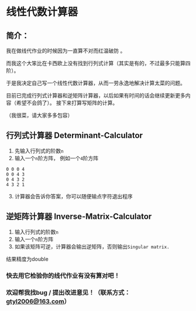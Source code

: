 # 线性代数计算器
## 简介：
我在做线代作业的时候因为一直算不对而红温破防 。

而我这个大笨比在卡西欧上没有找到行列式计算（其实是有的，不过最多只能算四阶）。

于是我决定自己写一个线性代数计算器，从而一劳永逸地解决计算太菜的问题。

目前已完成行列式计算器和逆矩阵计算器，以后如果有时间的话会继续更新更多内容（希望不会鸽了）。
接下来打算写矩阵的计算。

（我很菜，请大家多多包容）

## 行列式计算器 Determinant-Calculator
1. 先输入行列式的阶数`n`
2. 输入一个`n`阶方阵， 例如一个`4`阶方阵
 ```
 0 0 0 4
 0 0 4 3
 0 4 3 2
 4 3 2 1
 ```
3. 计算器会告诉你答案，你可以随便输点字符退出程序

## 逆矩阵计算器 Inverse-Matrix-Calculator
1. 输入行列式的阶数`n`
2. 输入一个`n`阶方阵
3. 如果该矩阵可逆，计算器会输出逆矩阵，否则输出`Singular matrix.`

结果精度为double

### 快去用它检验你的线代作业有没有算对吧！
### 欢迎帮我找bug / 提出改进意见！（联系方式：gtyl2006@163.com）